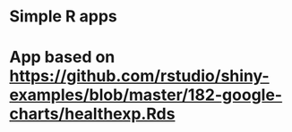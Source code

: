 # Simple R apps
# App based on https://github.com/rstudio/shiny-examples/blob/master/182-google-charts/healthexp.Rds